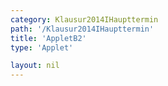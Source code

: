 ```yaml
---
category: Klausur2014IHaupttermin
path: '/Klausur2014IHaupttermin'
title: 'AppletB2'
type: 'Applet'

layout: nil
---
```

<link type="text/css" href="https://cdnjs.cloudflare.com/ajax/libs/jsxgraph/0.99.6/jsxgraph.css"><link rel="stylesheet" type="text/css" href="//cdnjs.cloudflare.com/ajax/libs/jsxgraph/0.99.7/jsxgraph.css" />
<div id="1e7c46d7-9a-4760-98ec-967a085ad2c4" class="jxgbox" style="width:500px; height:500px">
<script type="text/javascript">
    (function() {
	var board = JXG.JSXGraph.initBoard('1e7c46d7-9a-4760-98ec-967a085ad2c4', {
                boundingbox: [-6, 11, 7, -2],
                axis: false
                
            });
	var D = board.create('point', [1.41,1.41], {fixed:true, name:'D', label:{fontsize:16}, size:2});

	
	
var B = board.create('point', [-1.41,-1.41], {fixed:true, name:'B', label:{fontsize:16}, size:2});

var BD = board.create('line', [B, D], {straightFirst:false, straightLast:false});

var M = board.create('point', [0, 0], {fixed:true, name:'M', label:{fontsize:16}, size:2});

var A = board.create('point', [-3.5, 0], {fixed:true, name:'A', label:{fontsize:16}, size:2});

var C = board.create('point', [6, 0], {fixed:true, name:'C', label:{fontsize:16}, size:2});

var S = board.create('point', [0, 10], {fixed:true, name:'S', label:{fontsize:16}, size:2});

var SCA = board.create('angle', [S,C,A], {radius:1, name:'60°', label:{fontsize:16}});



var SC = board.create('line', [S, C], {straightFirst:false, straightLast:false});

var SM = board.create('line', [S, M], {straightFirst:false, straightLast:false});

var SB = board.create('line', [S, B], {straightFirst:false, straightLast:false});

var SA = board.create('line', [S, A], {straightFirst:false, straightLast:false});

var SD = board.create('line', [S, D], {straightFirst:false, straightLast:false});

var AD = board.create('line', [A, D], {straightFirst:false, straightLast:false});

var CD = board.create('line', [C, D], {straightFirst:false, straightLast:false});

var CB = board.create('line', [C, B], {straightFirst:false, straightLast:false});

var AB = board.create('line', [A, B], {straightFirst:false, straightLast:false});

var AC = board.create('line', [A, C], {straightFirst:false, straightLast:false});

var Gcp= board.create('point', [C.X()+4,C.Y()], {visible:false});
var Gc = board.create('circle', [C,Gcp], {visible:false});

var Gstern = board.create('intersection', [SC,Gc], {visible:false});
var G = board.create('otherintersection', [SC,Gc,Gstern], {color:'green', label:{fontsize:16}, size:2});

var E = board.create('glider', [SA], {color:'orange', name:'E', label:{fontsize:16}, size:2});

var EG = board.create('line', [E, G], {straightFirst:false, straightLast:false, color:'green'});

var M = board.create('intersection', [EG, SM], {name:'M', color:'green', label:{fontsize:16}, size:2});

var QRp = board.create('point', [function(){return M.X()+2.5},function(){return M.Y()+2.5}], {visible:false});

var MQRp= board.create('line', [M,QRp], {visible:false});

var F = board.create('intersection', [SB, MQRp], {color:'green', name:'F', label:{fontsize:16}, size:2});
var H = board.create('intersection', [SD, MQRp], {color:'green', name:'H', label:{fontsize:16}, size:2});

var EF = board.create('line', [E, F], {straightFirst:false, straightLast:false, color:'green'});
var EH = board.create('line', [E, H], {straightFirst:false, straightLast:false, color:'green'});
var FG = board.create('line', [F, G], {straightFirst:false, straightLast:false, color:'green'});
var HG = board.create('line', [H, G], {straightFirst:false, straightLast:false, color:'green'});
var FH = board.create('line', [F, H], {straightFirst:false, straightLast:false, color:'green'});


var phi = board.create('angle', [E,G,C], {name:'&phi;', radius:1, label:{fontsize:18}});

var t = board.create('normal', [EG, S], {visible:false});
var T = board.create('intersection', [t, EG], {visible:true, name:'T', color:'green', size:2, label:{fontsize:16}});
board.create('segment', [T,S], {color:'purple'});
board.create('segment', [T,E], {color:'gray', strokewidth:2});

var EG = board.create('line', [E, G], {straightFirst:false, straightLast:false, color:'green'});


board.create('text', [-4.5, 10, '2014 HT I B2'], {fontsize:18});
board.create('text', [4,4.5, function(){return '&phi; = ' + JXG.toFixed(phi.Value() *180/Math.PI, 2) + '°';}], {fontsize:18});
board.create('text', [1.9, 8.5, function(){return '|<span style="border-top:1px solid">EG</span>|(' + JXG.toFixed(phi.Value() *180/Math.PI, 2) + '°) = ' + JXG.toFixed((6)/(Math.sin(phi.Value() + 0.8485791)),2) + ' cm'; }], {fontsize:16});
board.create('text', [1.9, 7.8, function(){return '|<span style="border-top:1px solid">FH</span>|(' + JXG.toFixed(phi.Value() *180/Math.PI, 2) + '°) = ' + JXG.toFixed((6.16*Math.sin(phi.Value())/(Math.sin(phi.Value() + Math.PI/6))), 2) + ' cm'; }], {fontsize:16});
})(); </script>
  
  </div>
